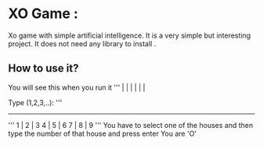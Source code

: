 # XO Game :

Xo game with simple artificial intelligence. It is a very simple but interesting project.
It does not need any library to install .

## How to use it?

You will see this when you run it
'''
    |   |
    |   |
    |   |

Type (1,2,3,..):
'''
<hr>
'''
 1  | 2 | 3
 4  | 5 | 6 
 7  | 8 | 9
'''
You have to select one of the houses and then type the number of that house and press enter
You are 'O'

